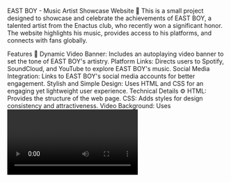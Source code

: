 EAST BOY - Music Artist Showcase Website 🎵
This is a small project designed to showcase and celebrate the achievements of EAST BOY, a talented artist from the Enactus club, who recently won a significant honor. The website highlights his music, provides access to his platforms, and connects with fans globally.

Features 🌟
Dynamic Video Banner: Includes an autoplaying video banner to set the tone of EAST BOY's artistry.
Platform Links: Directs users to Spotify, SoundCloud, and YouTube to explore EAST BOY's music.
Social Media Integration: Links to EAST BOY's social media accounts for better engagement.
Stylish and Simple Design: Uses HTML and CSS for an engaging yet lightweight user experience.
Technical Details ⚙️
HTML: Provides the structure of the web page.
CSS: Adds styles for design consistency and attractiveness.
Video Background: Uses <video> for an immersive header experience.
Responsive Design: Ensures compatibility across various devices and screen sizes.
How to Use 🛠️
Clone or download the repository.
Place the index.html file in your preferred hosting directory.
Make sure the CSS (style.css) and video/audio files are in the same directory as referenced in the HTML file.
Open the index.html file in a web browser to view the website.
About the Project 🎤
This website was developed as a small project to celebrate EAST BOY's remarkable achievement. As an initiative of the Enactus Club, it reflects the spirit of creativity and community support.

